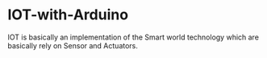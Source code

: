 # IOT-with-Arduino
IOT is basically an implementation of the Smart world technology which are basically rely on Sensor and Actuators.  
